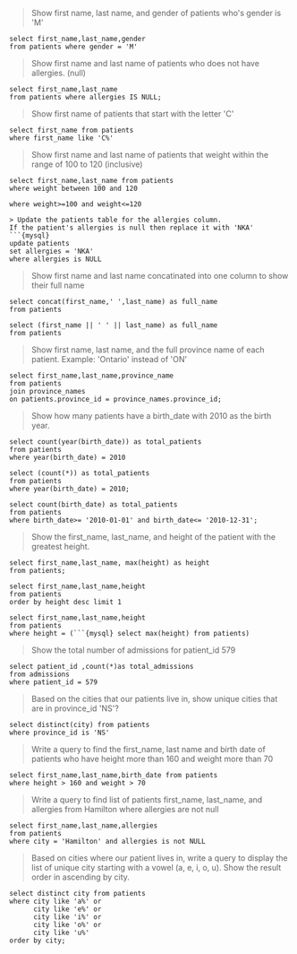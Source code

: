 > Show first name, last name, and gender of patients who's gender is 'M' 
```{mysql} 
select first_name,last_name,gender
from patients where gender = 'M'
```
> Show first name and last name of patients who does not have allergies. (null) 
```{mysql} 
select first_name,last_name
from patients where allergies IS NULL;
```
> Show first name of patients that start with the letter 'C' 
```{mysql} 
select first_name from patients
where first_name like 'C%'
```
> Show first name and last name of patients that weight within
the range of 100 to 120 (inclusive) 
```{mysql} 
select first_name,last_name from patients
where weight between 100 and 120
```
```{mysql} select first_name,last_name from patients
where weight>=100 and weight<=120

> Update the patients table for the allergies column. 
If the patient's allergies is null then replace it with 'NKA'
```{mysql}
update patients
set allergies = 'NKA'
where allergies is NULL
```
> Show first name and last name concatinated into
one column to show their full name
```{mysql}
select concat(first_name,' ',last_name) as full_name
from patients
```
```{mysql} 
select (first_name || ' ' || last_name) as full_name
from patients
```
> Show first name, last name, and the full province name of each patient.
Example: 'Ontario' instead of 'ON'
```{mysql} 
select first_name,last_name,province_name
from patients
join province_names
on patients.province_id = province_names.province_id;
```
> Show how many patients have a birth_date with 2010 as the birth year.
```{mysql}
select count(year(birth_date)) as total_patients
from patients
where year(birth_date) = 2010
```
```{mysql} 
select (count(*)) as total_patients
from patients
where year(birth_date) = 2010;
```
```{mysql} 
select count(birth_date) as total_patients
from patients
where birth_date>= '2010-01-01' and birth_date<= '2010-12-31'; 
```
> Show the first_name, last_name, and height of the patient with the greatest height.
```{mysql} 
select first_name,last_name, max(height) as height
from patients;
```
```{mysql} 
select first_name,last_name,height
from patients
order by height desc limit 1
```
```{mysql} 
select first_name,last_name,height
from patients
where height = (```{mysql} select max(height) from patients)
```
> Show the total number of admissions for patient_id 579 
```{mysql} 
select patient_id ,count(*)as total_admissions 
from admissions
where patient_id = 579
```
> Based on the cities that our patients live in, show unique cities that are in province_id 'NS'? 
```{mysql} 
select distinct(city) from patients
where province_id is 'NS'
```
> Write a query to find the first_name, last name and birth date of patients who have height more than 160 and weight more than 70
```{mysql} 
select first_name,last_name,birth_date from patients
where height > 160 and weight > 70
```
> Write a query to find list of patients first_name, last_name, and allergies from Hamilton where allergies are not null
```{mysql} 
select first_name,last_name,allergies
from patients
where city = 'Hamilton' and allergies is not NULL
```
> Based on cities where our patient lives in, 
write a query to display the list of unique city starting with 
a vowel (a, e, i, o, u). Show the result order in ascending by city.

```{mysql} 
select distinct city from patients
where city like 'a%' or 
	  city like 'e%' or 
      city like 'i%' or 
      city like 'o%' or 
      city like 'u%' 
order by city;
```





